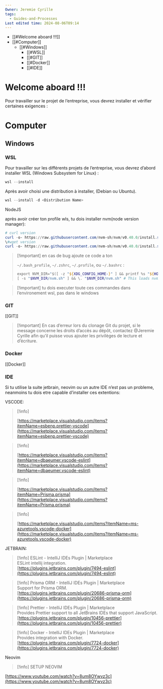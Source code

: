 ```yaml
---
Owner: Jeremie Cyrille
tags:
  - Guides-and-Processes
Last edited time: 2024-08-06T09:14
---
```

- [[#Welcome aboard !!!]]
- [[#Computer]]
    - [[#Windows]]
        - [[#WSL]]
        - [[#GIT]]
        - [[#Docker]]
        - [[#IDE]]

# Welcome aboard !!!

Pour travailler sur le projet de l’entreprise, vous devrez installer et vérifier certaines exigences :

# Computer

## Windows

### WSL

Pour travailler sur les différents projets de l’entreprise, vous devrez d’abord installer WSL (Windows Subsystem for Linux) :

```PowerShell
wsl --install
```

Après avoir choisi une distribution à installer, (Debian ou Ubuntu).

```PowerShell
wsl --install -d <Distribution Name>
```

NodeJS

après avoir créer ton profile wls, tu dois installer nvm(node version manager):

```PowerShell
# curl version
curl -o- https://raw.githubusercontent.com/nvm-sh/nvm/v0.40.0/install.sh | bash
\#wget version
curl -o- https://raw.githubusercontent.com/nvm-sh/nvm/v0.40.0/install.sh | bash
```

> [!important] en cas de bug ajoute ce code a ton
> 
> `~/.bash_profile`, `~/.zshrc`, `~/.profile`, ou `~/.bashrc` :
> 
> ```PowerShell
> export NVM_DIR="$([ -z "${XDG_CONFIG_HOME-}" ] && printf %s "${HOME}/.nvm" || printf %s "${XDG_CONFIG_HOME}/nvm")"
> [ -s "$NVM_DIR/nvm.sh" ] && \. "$NVM_DIR/nvm.sh" # This loads nvm
> ```

> [!important] tu dois executer toute ces commandes dans l’environement wsl, pas dans le windows

### GIT

[[GIT]]

> [!important] En cas d’erreur lors du clonage Git du projet, si le message concerne les droits d’accès au dépôt, contactez @Jeremie Cyrille afin qu’il puisse vous ajouter les privilèges de lecture et d’écriture.

### Docker

[[Docker]]

### IDE

Si tu utilise la suite jetbrain, neovim ou un autre IDE n’est pas un probleme, neanmoins tu dois etre capable d’installer ces extentions:

VSCODE:

> [!info]  
>  
> [https://marketplace.visualstudio.com/items?itemName=esbenp.prettier-vscode](https://marketplace.visualstudio.com/items?itemName=esbenp.prettier-vscode)  

> [!info]  
>  
> [https://marketplace.visualstudio.com/items?itemName=dbaeumer.vscode-eslint](https://marketplace.visualstudio.com/items?itemName=dbaeumer.vscode-eslint)  

> [!info]  
>  
> [https://marketplace.visualstudio.com/items?itemName=Prisma.prisma](https://marketplace.visualstudio.com/items?itemName=Prisma.prisma)  

> [!info]  
>  
> [https://marketplace.visualstudio.com/items?itemName=ms-azuretools.vscode-docker](https://marketplace.visualstudio.com/items?itemName=ms-azuretools.vscode-docker)  

JETBRAIN:

> [!info] ESLint - IntelliJ IDEs Plugin | Marketplace  
> ESLint intellij integration.  
> [https://plugins.jetbrains.com/plugin/7494-eslint](https://plugins.jetbrains.com/plugin/7494-eslint)  

> [!info] Prisma ORM - IntelliJ IDEs Plugin | Marketplace  
> Support for Prisma ORM.  
> [https://plugins.jetbrains.com/plugin/20686-prisma-orm](https://plugins.jetbrains.com/plugin/20686-prisma-orm)  

> [!info] Prettier - IntelliJ IDEs Plugin | Marketplace  
> Provides Prettier support to all JetBrains IDEs that support JavaScript.  
> [https://plugins.jetbrains.com/plugin/10456-prettier](https://plugins.jetbrains.com/plugin/10456-prettier)  

> [!info] Docker - IntelliJ IDEs Plugin | Marketplace  
> Provides integration with Docker.  
> [https://plugins.jetbrains.com/plugin/7724-docker](https://plugins.jetbrains.com/plugin/7724-docker)  

Neovim

>[!info] SETUP NEOVIM
>
[https://www.youtube.com/watch?v=8um8OYwvz3c](https://www.youtube.com/watch?v=8um8OYwvz3c)

